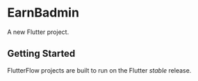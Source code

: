 # EarnBadmin

A new Flutter project.

## Getting Started

FlutterFlow projects are built to run on the Flutter _stable_ release.
